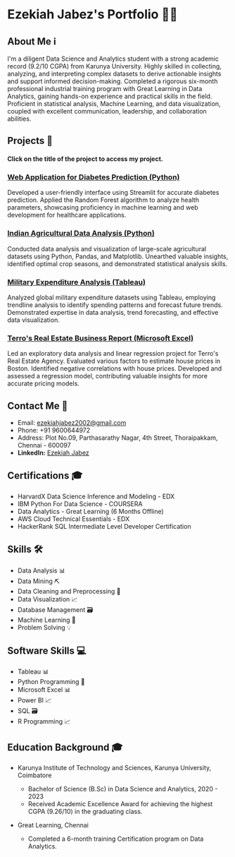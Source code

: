 # Ezekiah Jabez's Portfolio 👨‍💻

## About Me ℹ️

I'm a diligent Data Science and Analytics student with a strong academic record (9.2/10 CGPA) from Karunya University. Highly skilled in collecting, analyzing, and interpreting complex datasets to derive actionable insights and support informed decision-making. Completed a rigorous six-month professional industrial training program with Great Learning in Data Analytics, gaining hands-on experience and practical skills in the field. Proficient in statistical analysis, Machine Learning, and data visualization, coupled with excellent communication, leadership, and collaboration abilities.

## Projects 🚀 
#### Click on the title of the project to access my project.

### [Web Application for Diabetes Prediction (Python)](https://github.com/JabezSamuel18/DiabetesPrediction-ML)

Developed a user-friendly interface using Streamlit for accurate diabetes prediction. Applied the Random Forest algorithm to analyze health parameters, showcasing proficiency in machine learning and web development for healthcare applications.

### [Indian Agricultural Data Analysis (Python)](https://github.com/JabezSamuel18/IndianAgriculturalDataAnalysis)

Conducted data analysis and visualization of large-scale agricultural datasets using Python, Pandas, and Matplotlib. Unearthed valuable insights, identified optimal crop seasons, and demonstrated statistical analysis skills.

### [Military Expenditure Analysis (Tableau)](https://github.com/JabezSamuel18/MilitaryExpenditureAnalysis-Tableau-)

Analyzed global military expenditure datasets using Tableau, employing trendline analysis to identify spending patterns and forecast future trends. Demonstrated expertise in data analysis, trend forecasting, and effective data visualization.

### [Terro's Real Estate Business Report (Microsoft Excel)](https://github.com/JabezSamuel18/RealEstateBusinessReport)

Led an exploratory data analysis and linear regression project for Terro's Real Estate Agency. Evaluated various factors to estimate house prices in Boston. Identified negative correlations with house prices. Developed and assessed a regression model, contributing valuable insights for more accurate pricing models.

## Contact Me 📧

- Email: ezekiahjabez2002@gmail.com
- Phone: +91 9600644972
- Address: Plot No.09, Parthasarathy Nagar, 4th Street, Thoraipakkam, Chennai - 600097
- **LinkedIn:** [Ezekiah Jabez](https://www.linkedin.com/in/ezekiah-jabez-58419224a/)
  
## Certifications 🎓

- HarvardX Data Science Inference and Modeling - EDX
- IBM Python For Data Science - COURSERA
- Data Analytics - Great Learning (6 Months Offline)
- AWS Cloud Technical Essentials - EDX
- HackerRank SQL Intermediate Level Developer Certification


## Skills 🛠️

- Data Analysis 📊
- Data Mining ⛏️
- Data Cleaning and Preprocessing 🧹
- Data Visualization 📈
- Database Management 🗃️
- Machine Learning 🤖
- Problem Solving 💡

## Software Skills 💻

- Tableau 📊
- Python Programming 🐍
- Microsoft Excel 📊
- Power BI 📈
- SQL 🗃️
- R Programming 📈

## Education Background 🎓

- Karunya Institute of Technology and Sciences, Karunya University, Coimbatore
  - Bachelor of Science (B.Sc) in Data Science and Analytics, 2020 - 2023
  - Received Academic Excellence Award for achieving the highest CGPA (9.26/10) in the graduating class.

- Great Learning, Chennai
  - Completed a 6-month training Certification program on Data Analytics.
